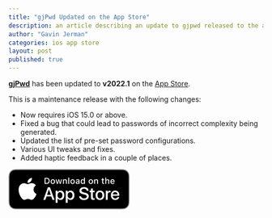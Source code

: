 ```yaml
---
title: "gjPwd Updated on the App Store"
description: an article describing an update to gjpwd released to the app store
author: "Gavin Jerman"
categories: ios app store
layout: post
published: true
---
```


[**gjPwd**](/gjPwd) has been updated to **v2022.1** on the [App Store](https://apps.apple.com/gb/app/gjpwd/id1532589670?platform=iphone).


This is a maintenance release with the following changes:
- Now requires iOS 15.0 or above.
- Fixed a bug that could lead to passwords of incorrect complexity being generated.
- Updated the list of pre-set password configurations.
- Various UI tweaks and fixes.
- Added haptic feedback in a couple of places.


[![download](/images/Download_on_the_App_Store_Badge_US-UK_RGB_blk_092917.svg)](https://apps.apple.com/gb/app/gjpwd/id1532589670?platform=iphone)
